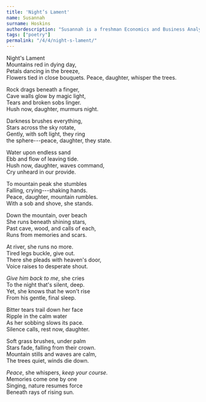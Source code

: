 ```yaml
---
title: 'Night’s Lament'
name: Susannah
surname: Hoskins
authordescription: "Susannah is a freshman Economics and Business Analytics major at Patrick Henry College."
tags: ["poetry"]
permalink: "/4/4/night-s-lament/"
---
```

Night's Lament\
Mountains red in dying day,\
Petals dancing in the breeze,\
Flowers tied in close bouquets.
Peace, daughter, whisper the trees.

Rock drags beneath a finger,\
Cave walls glow by magic light,\
Tears and broken sobs linger.\
Hush now, daughter, murmurs night.

Darkness brushes everything,\
Stars across the sky rotate,\
Gently, with soft light, they ring\
the sphere---peace, daughter, they state.

Water upon endless sand\
Ebb and flow of leaving tide.\
Hush now, daughter, waves command,\
Cry unheard in our provide.

To mountain peak she stumbles\
Falling, crying---shaking hands.\
Peace, daughter, mountain rumbles.\
With a sob and shove, she stands.

Down the mountain, over beach\
She runs beneath shining stars,\
Past cave, wood, and calls of each,\
Runs from memories and scars.

At river, she runs no more.\
Tired legs buckle, give out.\
There she pleads with heaven's door,\
Voice raises to desperate shout.

*Give him back to me*, she cries\
To the night that's silent, deep.\
Yet, she knows that he won't rise\
From his gentle, final sleep.

Bitter tears trail down her face\
Ripple in the calm water\
As her sobbing slows its pace.\
Silence calls, rest now, daughter.

Soft grass brushes, under palm\
Stars fade, falling from their crown.\
Mountain stills and waves are calm,\
The trees quiet, winds die down.

*Peace*, she whispers, *keep your course.*\
Memories come one by one\
Singing, nature resumes force\
Beneath rays of rising sun.